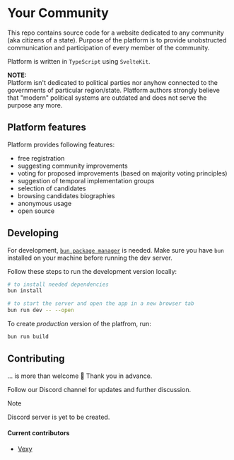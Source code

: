 # Your Community

This repo contains source code for a website dedicated to any community (aka citizens of a state). Purpose of the platform is to provide unobstructed communication and participation of every member of the community.

Platform is written in `TypeScript` using `SvelteKit`.

**NOTE:**  
Platform isn't dedicated to political parties nor anyhow connected to the governments of particular region/state. Platform authors strongly believe that "modern" political systems are outdated and does not serve the purpose any more.

## Platform features

Platform provides following features:
- free registration
- suggesting community improvements
- voting for proposed improvements (based on majority voting principles)
- suggestion of temporal implementation groups
- selection of candidates
- browsing candidates biographies
- anonymous usage
- open source

## Developing

For development, [`bun package manager`](https://bun.sh/) is needed. Make sure you have `bun` installed on your machine before running the dev server.

Follow these steps to run the development version locally:

```bash
# to install needed dependencies
bun install

# to start the server and open the app in a new browser tab
bun run dev -- --open
```

To create _production_ version of the platfrom, run:

```bash
bun run build
```

## Contributing
... is more than welcome 🙏 Thank you in advance.

Follow our Discord channel for updates and further discussion.

> [!NOTE]  
> Discord server is yet to be created.

#### Current contributors
- [Vexy](https://github.com/vexy)